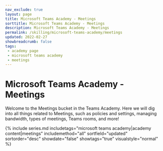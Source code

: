 ```yaml
---
nav_exclude: true
layout: page
title: Microsoft Teams Academy - Meetings
sorttitle: Microsoft Teams Academy - Meetings
description: Microsoft Teams Academy - Meetings
permalink: /skilling/microsoft-teams-academy/meetings
updated: 2022-02-27
showbreadcrumb: false
tags: 
 - academy page
 - microsoft teams academy
 - meetings
---
```


# Microsoft Teams Academy - Meetings

Welcome to the Meetings bucket in the Teams Academy. Here we will dig into all things related to Meetings, such as policies and settings, managing bandwidth, types of meetings, Teams rooms, and more! 

{% include series.md 
    includetags="microsoft teams academy|academy content|meetings" 
    includemethod="all" 
    sortfield="updated" sortorder="desc" showdate="false" showtags="true" 
    visualstyle="normal" 
%}

